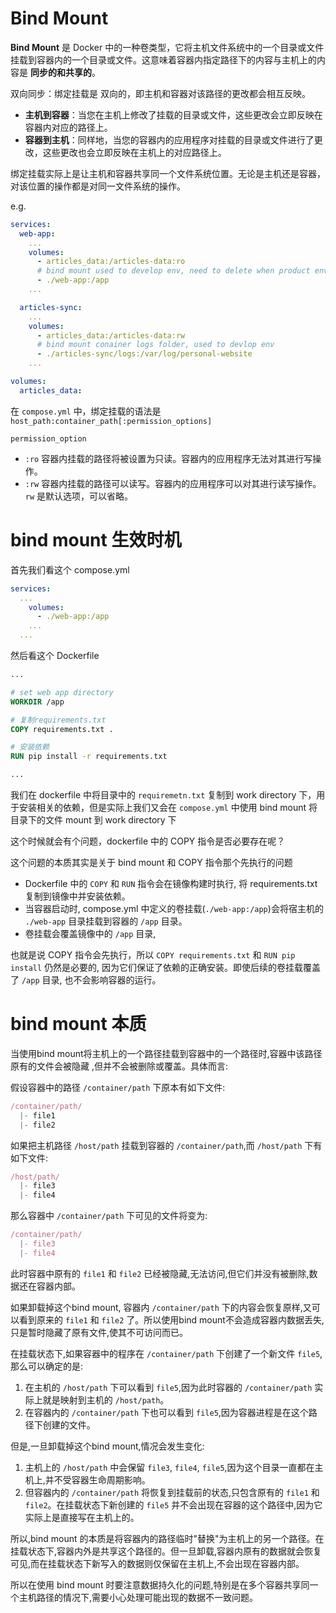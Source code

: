 # Bind Mount

**Bind Mount** 是 Docker 中的一种卷类型，它将主机文件系统中的一个目录或文件挂载到容器内的一个目录或文件。这意味着容器内指定路径下的内容与主机上的内容是 **同步的和共享的**。

双向同步：绑定挂载是 双向的，即主机和容器对该路径的更改都会相互反映。

- **主机到容器**：当您在主机上修改了挂载的目录或文件，这些更改会立即反映在容器内对应的路径上。
- **容器到主机**：同样地，当您的容器内的应用程序对挂载的目录或文件进行了更改，这些更改也会立即反映在主机上的对应路径上。

绑定挂载实际上是让主机和容器共享同一个文件系统位置。无论是主机还是容器，对该位置的操作都是对同一文件系统的操作。

e.g.

```yaml
services:
  web-app:
    ...
    volumes:
      - articles_data:/articles-data:ro
      # bind mount used to develop env, need to delete when product env
      - ./web-app:/app
    ...

  articles-sync:
    ...
    volumes:
      - articles_data:/articles-data:rw
      # bind mount conainer logs folder, used to devlop env
      - ./articles-sync/logs:/var/log/personal-website
    ...

volumes:
  articles_data:
```

在 `compose.yml` 中，绑定挂载的语法是 `host_path:container_path[:permission_options]`

`permission_option`

- `:ro` 容器内挂载的路径将被设置为只读。容器内的应用程序无法对其进行写操作。
- `:rw` 容器内挂载的路径可以读写。容器内的应用程序可以对其进行读写操作。`rw` 是默认选项，可以省略。

# bind mount 生效时机

首先我们看这个 compose.yml

```yaml
services:
  ...
    volumes:
      - ./web-app:/app
    ...
  ...
```

然后看这个 Dockerfile

```dockerfile
...

# set web app directory
WORKDIR /app

# 复制requirements.txt
COPY requirements.txt .

# 安装依赖
RUN pip install -r requirements.txt

...
```

我们在 dockerfile 中将目录中的 `requiremetn.txt` 复制到 work directory 下，用于安装相关的依赖，但是实际上我们又会在 `compose.yml` 中使用 bind mount 将目录下的文件 mount 到 work directory 下

这个时候就会有个问题，dockerfile 中的 COPY 指令是否必要存在呢？

这个问题的本质其实是关于 bind mount 和 COPY 指令那个先执行的问题

- Dockerfile 中的 `COPY` 和 `RUN` 指令会在镜像构建时执行, 将 requirements.txt 复制到镜像中并安装依赖。
- 当容器启动时, compose.yml 中定义的卷挂载(`./web-app:/app`)会将宿主机的 `./web-app` 目录挂载到容器的 `/app` 目录。
- 卷挂载会覆盖镜像中的 `/app` 目录,

也就是说 COPY 指令会先执行，所以 `COPY requirements.txt` 和 `RUN pip install` 仍然是必要的, 因为它们保证了依赖的正确安装。即使后续的卷挂载覆盖了 `/app` 目录, 也不会影响容器的运行。

# bind mount 本质

当使用bind mount将主机上的一个路径挂载到容器中的一个路径时,容器中该路径原有的文件会被隐藏 ,但并不会被删除或覆盖。具体而言:

假设容器中的路径 `/container/path` 下原本有如下文件:

```javascript
/container/path/
  |- file1
  |- file2
```

如果把主机路径 `/host/path` 挂载到容器的 `/container/path`,而 `/host/path` 下有如下文件:

```javascript
/host/path/
  |- file3 
  |- file4
```

那么容器中 `/container/path` 下可见的文件将变为:

```javascript
/container/path/  
  |- file3
  |- file4  
```

此时容器中原有的 `file1` 和 `file2` 已经被隐藏,无法访问,但它们并没有被删除,数据还在容器内部。

如果卸载掉这个bind mount, 容器内 `/container/path` 下的内容会恢复原样,又可以看到原来的 `file1` 和 `file2` 了。所以使用bind mount不会造成容器内数据丢失,只是暂时隐藏了原有文件,使其不可访问而已。

在挂载状态下,如果容器中的程序在 `/container/path` 下创建了一个新文件 `file5`,那么可以确定的是:

1. 在主机的 `/host/path` 下可以看到 `file5`,因为此时容器的 `/container/path` 实际上就是映射到主机的 `/host/path`。
2. 在容器内的 `/container/path` 下也可以看到 `file5`,因为容器进程是在这个路径下创建的文件。

但是,一旦卸载掉这个bind mount,情况会发生变化:

1. 主机上的 `/host/path` 中会保留 `file3`, `file4`, `file5`,因为这个目录一直都在主机上,并不受容器生命周期影响。
2. 但容器内的 `/container/path` 将恢复到挂载前的状态,只包含原有的 `file1` 和 `file2`。在挂载状态下新创建的 `file5` 并不会出现在容器的这个路径中,因为它实际上是直接写在主机上的。

所以,bind mount 的本质是将容器内的路径临时"替换"为主机上的另一个路径。在挂载状态下,容器内外是共享这个路径的。但一旦卸载,容器内原有的数据就会恢复可见,而在挂载状态下新写入的数据则仅保留在主机上,不会出现在容器内部。

所以在使用 bind mount 时要注意数据持久化的问题,特别是在多个容器共享同一个主机路径的情况下,需要小心处理可能出现的数据不一致问题。

